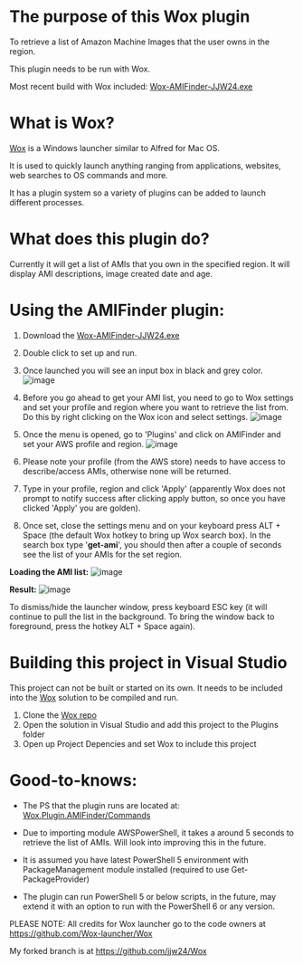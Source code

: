 The purpose of this Wox plugin
=============================
To retrieve a list of Amazon Machine Images that the user owns in the region.

This plugin needs to be run with Wox. 

Most recent build with Wox included: [Wox-AMIFinder-JJW24.exe](https://github.com/jjw24/DevOpsTooling/raw/master/AMIFinder/Wox-AMIFinder-JJW24.exe)

What is Wox?
============
[Wox](https://github.com/Wox-launcher/Wox) is a Windows launcher similar to Alfred for Mac OS.

It is used to quickly launch anything ranging from applications, websites, web searches to OS commands and more.

It has a plugin system so a variety of plugins can be added to launch different processes.

What does this plugin do?
=========================
Currently it will get a list of AMIs that you own in the specified region. It will display AMI descriptions, image created date and age.

Using the AMIFinder plugin:
===========================
1. Download the [Wox-AMIFinder-JJW24.exe](https://github.com/jjw24/DevOpsTooling/raw/master/AMIFinder/Wox-AMIFinder-JJW24.exe)

2. Double click to set up and run.

3. Once launched you will see an input box in black and grey color.
![image](https://user-images.githubusercontent.com/26427004/62990333-e8b01c80-be8e-11e9-8c36-f722e5cffd9b.png)

4. Before you go ahead to get your AMI list, you need to go to Wox settings and set your profile and region where you want to retrieve the list from. Do this by right clicking on the Wox icon and select settings. 
![image](https://user-images.githubusercontent.com/26427004/62990527-b5ba5880-be8f-11e9-87c9-79914d87f92c.png)

5. Once the menu is opened, go to 'Plugins' and click on AMIFinder and set your AWS profile and region. 
![image](https://user-images.githubusercontent.com/26427004/62990626-fb772100-be8f-11e9-846f-5f39693b7093.png)

6. Please note your profile (from the AWS store) needs to have access to describe/access AMIs, otherwise none will be returned.

7. Type in your profile, region and click 'Apply' (apparently Wox does not prompt to notify success after clicking apply button, so once you have clicked 'Apply' you are golden). 

8. Once set, close the settings menu and on your keyboard press ALT + Space (the default Wox hotkey to bring up Wox search box). In the search box type '**get-ami**', you should then after a couple of seconds see the list of your AMIs for the set region.

**Loading the AMI list:**
![image](https://user-images.githubusercontent.com/26427004/62990783-86f0b200-be90-11e9-809f-8e3538e4c9e1.png)

**Result:**
![image](https://user-images.githubusercontent.com/26427004/62990855-d46d1f00-be90-11e9-9064-73c3c3321997.png)

To dismiss/hide the launcher window, press keyboard ESC key (it will continue to pull the list in the background. To bring the window back to foreground, press the hotkey ALT + Space again).


Building this project in Visual Studio
======================================
This project can not be built or started on its own. It needs to be included into the [Wox](https://github.com/jjw24/Wox) solution to be compiled and run.

1. Clone the [Wox repo](https://github.com/jjw24/Wox)
2. Open the solution in Visual Studio and add this project to the Plugins folder
2. Open up Project Depencies and set Wox to include this project

Good-to-knows:
==============
- The PS that the plugin runs are located at: [Wox.Plugin.AMIFinder/Commands](https://github.com/jjw24/DevOpsTooling/tree/master/AMIFinder/Wox.Plugin.AMIFinder/Commands)

- Due to importing module AWSPowerShell, it takes a around 5 seconds to retrieve the list of AMIs. Will look into improving this in the future.

- It is assumed you have latest PowerShell 5 environment with PackageManagement module installed (required to use Get-PackageProvider)

- The plugin can run PowerShell 5 or below scripts, in the future, may extend it with an option to run with the PowerShell 6 or any version.

PLEASE NOTE:
All credits for Wox launcher go to the code owners at https://github.com/Wox-launcher/Wox

My forked branch is at https://github.com/jjw24/Wox
